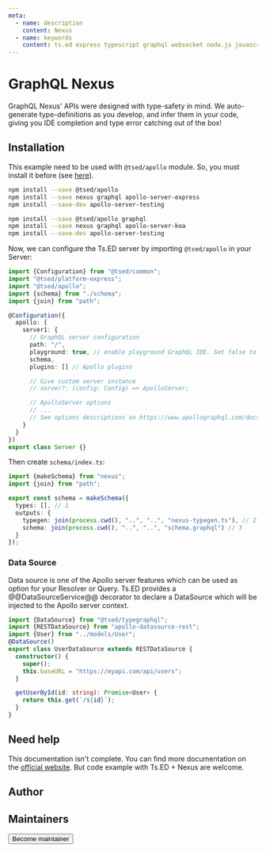 ```yaml
---
meta:
  - name: description
    content: Nexus
  - name: keywords
    content: ts.ed express typescript graphql websocket node.js javascript decorators
---
```


# GraphQL Nexus

<Banner src="/graphql-nexus.png" height="200" />

GraphQL Nexus' APIs were designed with type-safety in mind. We auto-generate type-definitions as you develop, and infer
them in your code, giving you IDE completion and type error catching out of the box!

## Installation

This example need to be used with `@tsed/apollo` module. So, you must install it before (see [here](/tutorials/graphql-apollo.md)).

<Tabs class="-code">
<Tab label="Express.js">

```bash
npm install --save @tsed/apollo
npm install --save nexus graphql apollo-server-express
npm install --save-dev apollo-server-testing
```

</Tab>
<Tab label="Koa.js">

```bash
npm install --save @tsed/apollo graphql
npm install --save nexus graphql apollo-server-koa
npm install --save-dev apollo-server-testing
```

</Tab>
</Tabs>

Now, we can configure the Ts.ED server by importing `@tsed/apollo` in your Server:

```typescript
import {Configuration} from "@tsed/common";
import "@tsed/platform-express";
import "@tsed/apollo";
import {schema} from "./schema";
import {join} from "path";

@Configuration({
  apollo: {
    server1: {
      // GraphQL server configuration
      path: "/",
      playground: true, // enable playground GraphQL IDE. Set false to use Apollo Studio
      schema,
      plugins: [] // Apollo plugins

      // Give custom server instance
      // server?: (config: Config) => ApolloServer;

      // ApolloServer options
      // ...
      // See options descriptions on https://www.apollographql.com/docs/apollo-server/api/apollo-server.html
    }
  }
})
export class Server {}
```

Then create `schema/index.ts`:

```typescript
import {makeSchema} from "nexus";
import {join} from "path";

export const schema = makeSchema({
  types: [], // 1
  outputs: {
    typegen: join(process.cwd(), "..", "..", "nexus-typegen.ts"), // 2
    schema: join(process.cwd(), "..", "..", "schema.graphql") // 3
  }
});
```

### Data Source

Data source is one of the Apollo server features which can be used as option for your Resolver or Query. Ts.ED provides
a @@DataSourceService@@ decorator to declare a DataSource which will be injected to the Apollo server context.

```typescript
import {DataSource} from "@tsed/typegraphql";
import {RESTDataSource} from "apollo-datasource-rest";
import {User} from "../models/User";
@DataSource()
export class UserDataSource extends RESTDataSource {
  constructor() {
    super();
    this.baseURL = "https://myapi.com/api/users";
  }

  getUserById(id: string): Promise<User> {
    return this.get(`/${id}`);
  }
}
```

## Need help

This documentation isn't complete. You can find more documentation on the [official website](https://nexusjs.org/).
But code example with Ts.ED + Nexus are welcome.

## Author

<GithubContributors users="['Romakita']"/>

## Maintainers

<GithubContributors users="['Romakita']"/>

<div class="flex items-center justify-center p-5">
<Button href="/contributing.html" class="rounded-medium">
 Become maintainer
</Button>
</div>
